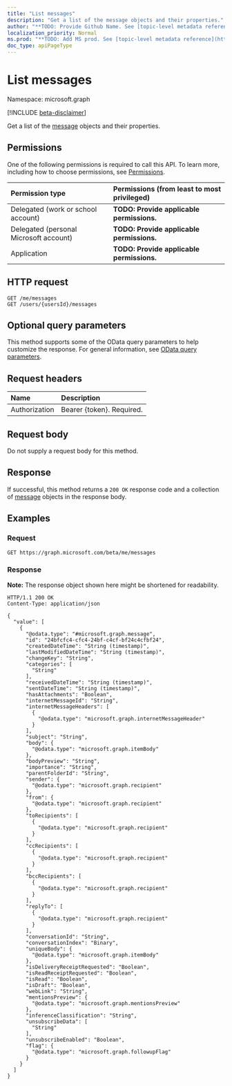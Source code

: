 ```yaml
---
title: "List messages"
description: "Get a list of the message objects and their properties."
author: "**TODO: Provide Github Name. See [topic-level metadata reference](https://msgo.azurewebsites.net/add/document/guidelines/metadata.html#topic-level-metadata)**"
localization_priority: Normal
ms.prod: "**TODO: Add MS prod. See [topic-level metadata reference](https://msgo.azurewebsites.net/add/document/guidelines/metadata.html#topic-level-metadata)**"
doc_type: apiPageType
---
```


# List messages
Namespace: microsoft.graph

[!INCLUDE [beta-disclaimer](../../includes/beta-disclaimer.md)]

Get a list of the [message](../resources/message.md) objects and their properties.

## Permissions
One of the following permissions is required to call this API. To learn more, including how to choose permissions, see [Permissions](/graph/permissions-reference).

|Permission type|Permissions (from least to most privileged)|
|:---|:---|
|Delegated (work or school account)|**TODO: Provide applicable permissions.**|
|Delegated (personal Microsoft account)|**TODO: Provide applicable permissions.**|
|Application|**TODO: Provide applicable permissions.**|

## HTTP request

<!-- {
  "blockType": "ignored"
}
-->
``` http
GET /me/messages
GET /users/{usersId}/messages
```

## Optional query parameters
This method supports some of the OData query parameters to help customize the response. For general information, see [OData query parameters](/graph/query-parameters).

## Request headers
|Name|Description|
|:---|:---|
|Authorization|Bearer {token}. Required.|

## Request body
Do not supply a request body for this method.

## Response

If successful, this method returns a `200 OK` response code and a collection of [message](../resources/message.md) objects in the response body.

## Examples

### Request
<!-- {
  "blockType": "request",
  "name": "list_message"
}
-->
``` http
GET https://graph.microsoft.com/beta/me/messages
```


### Response
**Note:** The response object shown here might be shortened for readability.
<!-- {
  "blockType": "response",
  "truncated": true,
  "@odata.type": "Collection(microsoft.graph.message)"
}
-->
``` http
HTTP/1.1 200 OK
Content-Type: application/json

{
  "value": [
    {
      "@odata.type": "#microsoft.graph.message",
      "id": "24bfcfc4-cfc4-24bf-c4cf-bf24c4cfbf24",
      "createdDateTime": "String (timestamp)",
      "lastModifiedDateTime": "String (timestamp)",
      "changeKey": "String",
      "categories": [
        "String"
      ],
      "receivedDateTime": "String (timestamp)",
      "sentDateTime": "String (timestamp)",
      "hasAttachments": "Boolean",
      "internetMessageId": "String",
      "internetMessageHeaders": [
        {
          "@odata.type": "microsoft.graph.internetMessageHeader"
        }
      ],
      "subject": "String",
      "body": {
        "@odata.type": "microsoft.graph.itemBody"
      },
      "bodyPreview": "String",
      "importance": "String",
      "parentFolderId": "String",
      "sender": {
        "@odata.type": "microsoft.graph.recipient"
      },
      "from": {
        "@odata.type": "microsoft.graph.recipient"
      },
      "toRecipients": [
        {
          "@odata.type": "microsoft.graph.recipient"
        }
      ],
      "ccRecipients": [
        {
          "@odata.type": "microsoft.graph.recipient"
        }
      ],
      "bccRecipients": [
        {
          "@odata.type": "microsoft.graph.recipient"
        }
      ],
      "replyTo": [
        {
          "@odata.type": "microsoft.graph.recipient"
        }
      ],
      "conversationId": "String",
      "conversationIndex": "Binary",
      "uniqueBody": {
        "@odata.type": "microsoft.graph.itemBody"
      },
      "isDeliveryReceiptRequested": "Boolean",
      "isReadReceiptRequested": "Boolean",
      "isRead": "Boolean",
      "isDraft": "Boolean",
      "webLink": "String",
      "mentionsPreview": {
        "@odata.type": "microsoft.graph.mentionsPreview"
      },
      "inferenceClassification": "String",
      "unsubscribeData": [
        "String"
      ],
      "unsubscribeEnabled": "Boolean",
      "flag": {
        "@odata.type": "microsoft.graph.followupFlag"
      }
    }
  ]
}
```

